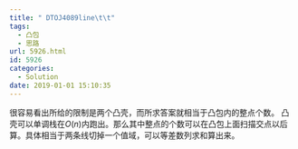 ```yaml
---
title: " DTOJ4089line\t\t"
tags:
  - 凸包
  - 思路
url: 5926.html
id: 5926
categories:
  - Solution
date: 2019-01-01 15:10:35
---
```


很容易看出所给的限制是两个凸壳，而所求答案就相当于凸包内的整点个数。 凸壳可以单调栈在$O(n)$内跑出。那么其中整点的个数可以在凸包上面扫描交点以后算。具体相当于两条线切掉一个值域，可以等差数列求和算出来。